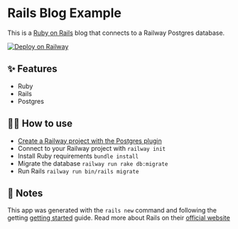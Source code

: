 # Rails Blog Example

This is a [Ruby on Rails](https://rubyonrails.org/) blog that connects to a Railway Postgres database.

[![Deploy on Railway](https://railway.app/button.svg)](https://railway.app/new?template=https%3A%2F%2Fgithub.com%2Frailwayapp%2Fexamples%2Ftree%2Fmaster%2Fexamples%2Frails-starter&plugins=postgresql&envs=USERNAME%2CPASSWORD)

## ✨ Features

- Ruby
- Rails
- Postgres

## 💁‍♀️ How to use

- [Create a Railway project with the Postgres plugin](https://railway.app/project?plugins=postgresql)
- Connect to your Railway project with `railway init`
- Install Ruby requirements `bundle install`
- Migrate the database `railway run rake db:migrate`
- Run Rails `railway run bin/rails migrate`

## 📝 Notes

This app was generated with the `rails new` command and following the getting
[getting started](https://guides.rubyonrails.org/getting_started.html) guide.
Read more about Rails on their [official website](https://rubyonrails.org/)
